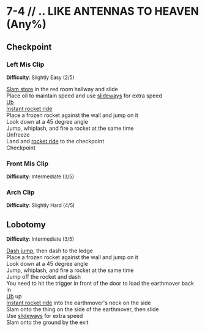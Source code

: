 # 7-4 // .. LIKE ANTENNAS TO HEAVEN (Any%)


## Checkpoint

### Left Mis Clip
<font size="2">
    <b>Difficulty</b>: Slightly Easy (2/5)
</font> <br/> 

[Slam store](/speedrun-tech.html#slam-store) in the red room hallway and slide <br/>
Place oil to maintain speed and use [slideways](/speedrun-tech.html#slideways) for extra speed <br/>
[Ub](/speedrun-tech.html#ub-ultraboost) <br/>
[Instant rocket ride](/speedrun-tech.html#instant-rocket-ride) <br/>
Place a frozen rocket against the wall and jump on it <br/>
Look down at a 45 degree angle <br/>
Jump, whiplash, and fire a rocket at the same time <br/>
Unfreeze <br/>
Land and [rocket ride](/speedrun-tech.html#rocket-ride) to the checkpoint <br/>
Checkpoint

### Front Mis Clip
<font size="2">
    <b>Difficulty</b>: Intermediate (3/5)
</font> <br/> 


### Arch Clip
<font size="2">
    <b>Difficulty</b>: Slightly Hard (4/5)
</font> <br/> 


## Lobotomy
<font size="2">
    <b>Difficulty</b>: Intermediate (3/5)
</font> <br/> 

[Dash jump](/speedrun-tech.html#dash-jump), then dash to the ledge <br/>
Place a frozen rocket against the wall and jump on it <br/>
Look down at a 45 degree angle <br/>
Jump, whiplash, and fire a rocket at the same time <br/>
Jump off the rocket and dash <br/>
You need to hit the trigger in front of the door to load the earthmover back in <br/>
[Ub](/speedrun-tech.html#ub-ultraboost) up <br/>
[Instant rocket ride](/speedrun-tech.html#instant-rocket-ride) into the earthmover's neck on the side <br/>
Slam onto the thing on the side of the earthmover, then slide <br/>
Use [slideways](/speedrun-tech.html#slideways) for extra speed <br/>
Slam onto the ground by the exit